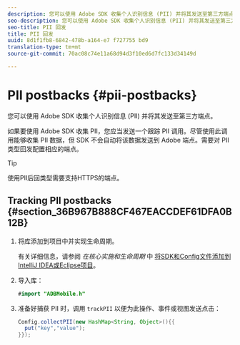 ```yaml
---
description: 您可以使用 Adobe SDK 收集个人识别信息 (PII) 并将其发送至第三方端点。
seo-description: 您可以使用 Adobe SDK 收集个人识别信息 (PII) 并将其发送至第三方端点。
seo-title: PII 回发
title: PII 回发
uuid: 8d1f1fb8-6842-478b-a164-e7 f727755 bd9
translation-type: tm+mt
source-git-commit: 70ac08c74e11a68d94d3f10ed6d7fc133d34149d

---
```



# PII postbacks {#pii-postbacks}

您可以使用 Adobe SDK 收集个人识别信息 (PII) 并将其发送至第三方端点。

如果要使用 Adobe SDK 收集 PII，您应当发送一个跟踪 PII 调用。尽管使用此调用能够收集 PII 数据，但 SDK 不会自动将该数据发送到 Adobe 端点。需要对 PII 类型回发配置相应的端点。

>[!TIP]
>
>使用PII后回类型需要支持HTTPS的端点。

## Tracking PII postbacks {#section_36B967B888CF467EACCDEF61DFA0B12B}

1. 将库添加到项目中并实现生命周期。

   有关详细信息，请参阅 *在核心实施和生命周期* 中 [将SDK和Config文件添加到IntelliJ IDEA或Eclipse项目](/help/android/getting-started/dev-qs.md)。

1. 导入库：

   ```java
   #import "ADBMobile.h"
   ```

1. 准备好捕获 PII 时，调用 `trackPII` 以便为此操作、事件或视图发送点击：

   ```java
   Config.collectPII(new HashMap<String, Object>(){{
     put("key","value");
   }});
   ```

